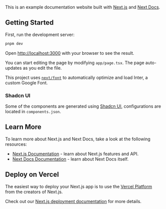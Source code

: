 This is an example documentation website built with [Next.js](https://nextjs.org/) and [Next Docs](https://github.com/SonMooSans/next-docs).

## Getting Started

First, run the development server:

```bash
pnpm dev
```

Open [http://localhost:3000](http://localhost:3000) with your browser to see the result.

You can start editing the page by modifying `app/page.tsx`. The page auto-updates as you edit the file.

This project uses [`next/font`](https://nextjs.org/docs/basic-features/font-optimization) to automatically optimize and load Inter, a custom Google Font.

### Shadcn UI

Some of the components are generated using [Shadcn UI](https://ui.shadcn.com), configurations are located in `components.json`.

## Learn More

To learn more about Next.js and Next Docs, take a look at the following resources:

-   [Next.js Documentation](https://nextjs.org/docs) - learn about Next.js features and API.
-   [Next Docs Documentation](https://next-docs-zeta.vercel.app) - learn about Next Docs itself.

## Deploy on Vercel

The easiest way to deploy your Next.js app is to use the [Vercel Platform](https://vercel.com/new?utm_medium=default-template&filter=next.js&utm_source=create-next-app&utm_campaign=create-next-app-readme) from the creators of Next.js.

Check out our [Next.js deployment documentation](https://nextjs.org/docs/deployment) for more details.
